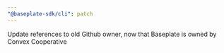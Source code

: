 ```yaml
---
"@baseplate-sdk/cli": patch
---
```


Update references to old Github owner, now that Baseplate is owned by Convex Cooperative
